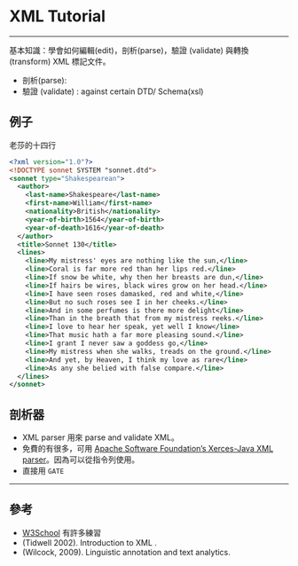 # XML Tutorial
---

基本知識：學會如何編輯(edit)，剖析(parse)，驗證 (validate) 與轉換 (transform) XML 標記文件。

- 剖析(parse):
- 驗證 (validate) : against certain DTD/ Schema(xsl)


## 例子
老莎的十四行

```xml
<?xml version="1.0"?>
<!DOCTYPE sonnet SYSTEM "sonnet.dtd">
<sonnet type="Shakespearean">
  <author>
    <last-name>Shakespeare</last-name>
    <first-name>William</first-name>
    <nationality>British</nationality>
    <year-of-birth>1564</year-of-birth>
    <year-of-death>1616</year-of-death>
  </author>
  <title>Sonnet 130</title>
  <lines>
    <line>My mistress' eyes are nothing like the sun,</line>
    <line>Coral is far more red than her lips red.</line>
    <line>If snow be white, why then her breasts are dun,</line>
    <line>If hairs be wires, black wires grow on her head.</line>
    <line>I have seen roses damasked, red and white,</line>
    <line>But no such roses see I in her cheeks.</line>
    <line>And in some perfumes is there more delight</line>
    <line>Than in the breath that from my mistress reeks.</line>
    <line>I love to hear her speak, yet well I know</line>
    <line>That music hath a far more pleasing sound.</line>
    <line>I grant I never saw a goddess go,</line>
    <line>My mistress when she walks, treads on the ground.</line>
    <line>And yet, by Heaven, I think my love as rare</line>
    <line>As any she belied with false compare.</line>
  </lines>
</sonnet>
```

## 剖析器

- XML parser 用來 parse and validate XML。                
- 免費的有很多，可用 [Apache Software Foundation’s Xerces-Java XML parser](http://xerces.apache.org/xerces2-j/)。因為可以從指令列使用。
- 直接用 `GATE`







---
## 參考

- [W3School](http://www.w3schools.com) 有許多練習
- (Tidwell 2002). Introduction to XML .
- (Wilcock, 2009). Linguistic annotation and text analytics.